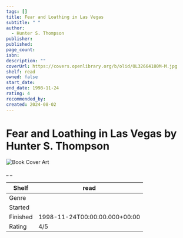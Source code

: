```yaml
---
tags: []
title: Fear and Loathing in Las Vegas
subtitle: " "
author:
  - Hunter S. Thompson
publisher: 
published: 
page_count: 
isbn: 
description: ""
coverUrl: https://covers.openlibrary.org/b/olid/OL32664180M-M.jpg
shelf: read
owned: false
start_date: 
end_date: 1998-11-24
rating: 4
recommended_by: 
created: 2024-08-02
---
```


# Fear and Loathing in Las Vegas by Hunter S. Thompson

![Book Cover Art](https://covers.openlibrary.org/b/olid/OL32664180M-M.jpg)

_ _

| Shelf | read |
| --- | --- |
| Genre |  |
| Started |  |
| Finished | 1998-11-24T00:00:00.000+00:00 |
| Rating | 4/5 |

